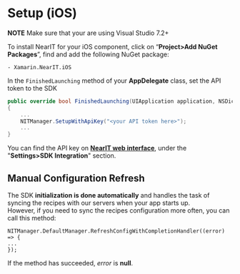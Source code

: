 # Setup (iOS) #

**NOTE** Make sure that your are using Visual Studio 7.2+

To install NearIT for your iOS component, click on “**Project>Add NuGet Packages**”, find and add the following NuGet package:
```
- Xamarin.NearIT.iOS
```

In the `FinishedLaunching` method of your **AppDelegate** class, set the API token to the SDK

```csharp
public override bool FinishedLaunching(UIApplication application, NSDictionary launchOptions)
{
    ...
    NITManager.SetupWithApiKey("<your API token here>");
    ...
}
```

You can find the API key on <a href="https://go.nearit.com/" target="_blank">**NearIT web interface**</a>, under the "**Settings>SDK Integration**" section.


## Manual Configuration Refresh ##

The SDK **initialization is done automatically** and handles the task of syncing the recipes with our servers when your app starts up.
<br>However, if you need to sync the recipes configuration more often, you can call this method:

```
NITManager.DefaultManager.RefreshConfigWithCompletionHandler((error) => {
...
});
```

If the method has succeeded, *error* is **null**.

